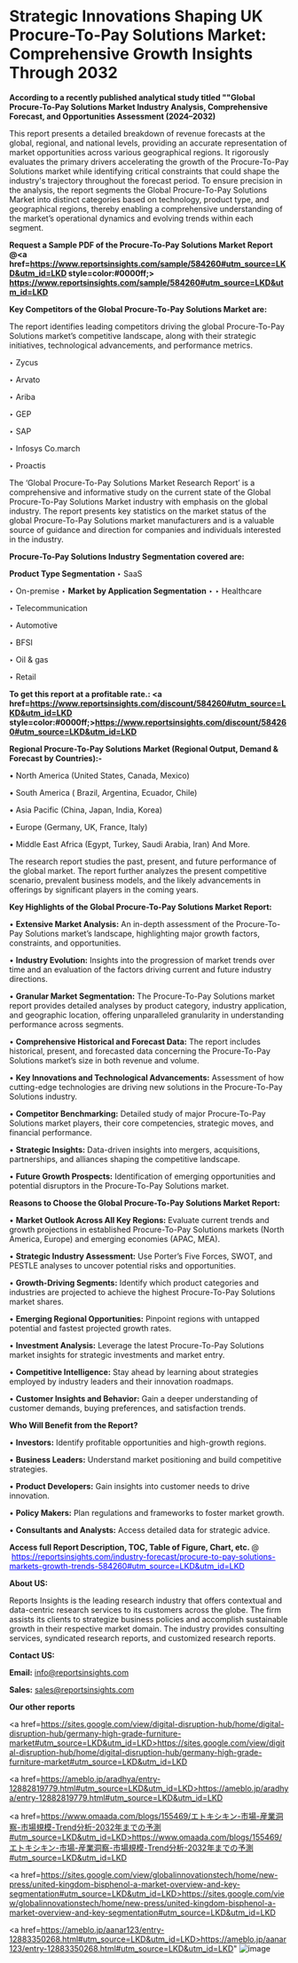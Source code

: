 # Strategic Innovations Shaping UK Procure-To-Pay Solutions Market: Comprehensive Growth Insights Through 2032

<strong>According to a recently published analytical study titled ""Global Procure-To-Pay Solutions Market Industry Analysis, Comprehensive Forecast, and Opportunities Assessment (2024–2032)</strong>

This report presents a detailed breakdown of revenue forecasts at the global, regional, and national levels, providing an accurate representation of market opportunities across various geographical regions. It rigorously evaluates the primary drivers accelerating the growth of the Procure-To-Pay Solutions market while identifying critical constraints that could shape the industry's trajectory throughout the forecast period. To ensure precision in the analysis, the report segments the Global Procure-To-Pay Solutions Market into distinct categories based on technology, product type, and geographical regions, thereby enabling a comprehensive understanding of the market’s operational dynamics and evolving trends within each segment.

<strong>Request a Sample PDF of the Procure-To-Pay Solutions Market Report </strong><strong>@<a href=https://www.reportsinsights.com/sample/584260#utm_source=LKD&utm_id=LKD style=color:#0000ff;> https://www.reportsinsights.com/sample/584260#utm_source=LKD&utm_id=LKD</a></strong></font>

<strong>Key Competitors of the Global Procure-To-Pay Solutions Market are:</strong>

The report identifies leading competitors driving the global Procure-To-Pay Solutions market’s competitive landscape, along with their strategic initiatives, technological advancements, and performance metrics.

‣ Zycus

‣ Arvato

‣ Ariba

‣ GEP

‣ SAP

‣ Infosys
 Co.march

‣ Proactis

The ‘Global Procure-To-Pay Solutions Market Research Report’ is a comprehensive and informative study on the current state of the Global Procure-To-Pay Solutions Market industry with emphasis on the global industry. The report presents key statistics on the market status of the global Procure-To-Pay Solutions market manufacturers and is a valuable source of guidance and direction for companies and individuals interested in the industry.

<strong>Procure-To-Pay Solutions Industry Segmentation covered are:</strong>

<strong>Product Type Segmentation</strong>
‣
SaaS

‣ On-premise
‣ 
<strong>Market by Application Segmentation</strong>
‣
‣  Healthcare

‣ Telecommunication

‣ Automotive

‣ BFSI

‣ Oil & gas

‣ Retail

<strong>To get this report at a profitable rate.: <a href=https://www.reportsinsights.com/discount/584260#utm_source=LKD&utm_id=LKD style=color:#0000ff;>https://www.reportsinsights.com/discount/584260#utm_source=LKD&utm_id=LKD</a></strong></font>

<strong>Regional Procure-To-Pay Solutions Market (Regional Output, Demand &amp; Forecast by Countries):-</strong>

• North America (United States, Canada, Mexico)

• South America ( Brazil, Argentina, Ecuador, Chile)

• Asia Pacific (China, Japan, India, Korea)

• Europe (Germany, UK, France, Italy)

• Middle East Africa (Egypt, Turkey, Saudi Arabia, Iran) And More.

The research report studies the past, present, and future performance of the global market. The report further analyzes the present competitive scenario, prevalent business models, and the likely advancements in offerings by significant players in the coming years.

<strong>Key Highlights of the Global Procure-To-Pay Solutions Market Report:</strong>

• <strong>Extensive Market Analysis:</strong> An in-depth assessment of the Procure-To-Pay Solutions market’s landscape, highlighting major growth factors, constraints, and opportunities.

• <strong>Industry Evolution:</strong> Insights into the progression of market trends over time and an evaluation of the factors driving current and future industry directions.

• <strong>Granular Market Segmentation:</strong> The Procure-To-Pay Solutions market report provides detailed analyses by product category, industry application, and geographic location, offering unparalleled granularity in understanding performance across segments.

• <strong>Comprehensive Historical and Forecast Data:</strong> The report includes historical, present, and forecasted data concerning the Procure-To-Pay Solutions market’s size in both revenue and volume.

• <strong>Key Innovations and Technological Advancements:</strong> Assessment of how cutting-edge technologies are driving new solutions in the Procure-To-Pay Solutions industry.

• <strong>Competitor Benchmarking:</strong> Detailed study of major Procure-To-Pay Solutions market players, their core competencies, strategic moves, and financial performance.

• <strong>Strategic Insights:</strong> Data-driven insights into mergers, acquisitions, partnerships, and alliances shaping the competitive landscape.

• <strong>Future Growth Prospects:</strong> Identification of emerging opportunities and potential disruptors in the Procure-To-Pay Solutions market.

<strong>Reasons to Choose the Global Procure-To-Pay Solutions Market Report:</strong>

• <strong>Market Outlook Across All Key Regions:</strong> Evaluate current trends and growth projections in established Procure-To-Pay Solutions markets (North America, Europe) and emerging economies (APAC, MEA).

• <strong>Strategic Industry Assessment:</strong> Use Porter’s Five Forces, SWOT, and PESTLE analyses to uncover potential risks and opportunities.

• <strong>Growth-Driving Segments:</strong> Identify which product categories and industries are projected to achieve the highest Procure-To-Pay Solutions market shares.

• <strong>Emerging Regional Opportunities:</strong> Pinpoint regions with untapped potential and fastest projected growth rates.

• <strong>Investment Analysis:</strong> Leverage the latest Procure-To-Pay Solutions market insights for strategic investments and market entry.

• <strong>Competitive Intelligence:</strong> Stay ahead by learning about strategies employed by industry leaders and their innovation roadmaps.

• <strong>Customer Insights and Behavior:</strong> Gain a deeper understanding of customer demands, buying preferences, and satisfaction trends.

<strong>Who Will Benefit from the Report?</strong>

• <strong>Investors:</strong> Identify profitable opportunities and high-growth regions.

• <strong>Business Leaders:</strong> Understand market positioning and build competitive strategies.

• <strong>Product Developers:</strong> Gain insights into customer needs to drive innovation.

• <strong>Policy Makers:</strong> Plan regulations and frameworks to foster market growth.

• <strong>Consultants and Analysts:</strong> Access detailed data for strategic advice.
</ul>
<strong>Access full Report Description, TOC, Table of Figure, Chart, etc. </strong>@  <a href=https://reportsinsights.com/industry-forecast/procure-to-pay-solutions-markets-growth-trends-584260#utm_source=LKD&utm_id=LKD style=color:#0000ff;>https://reportsinsights.com/industry-forecast/procure-to-pay-solutions-markets-growth-trends-584260#utm_source=LKD&utm_id=LKD</a></font>

<strong><strong>About US</strong>:</strong>

Reports Insights is the leading research industry that offers contextual and data-centric research services to its customers across the globe. The firm assists its clients to strategize business policies and accomplish sustainable growth in their respective market domain. The industry provides consulting services, syndicated research reports, and customized research reports.

<strong>Contact US:</strong>

<p class=""""><b>Email:</b> <a href=mailto:info@reportsinsights.com>info@reportsinsights.com</a></p>
<p class=""""><b>Sales:</b> <a href=mailto:sales@reportsinsights.com>sales@reportsinsights.com</a></p>

<strong>Our other reports</strong>

<a href=https://sites.google.com/view/digital-disruption-hub/home/digital-disruption-hub/germany-high-grade-furniture-market#utm_source=LKD&utm_id=LKD>https://sites.google.com/view/digital-disruption-hub/home/digital-disruption-hub/germany-high-grade-furniture-market#utm_source=LKD&utm_id=LKD</a>

<a href=https://ameblo.jp/aradhya/entry-12882819779.html#utm_source=LKD&utm_id=LKD>https://ameblo.jp/aradhya/entry-12882819779.html#utm_source=LKD&utm_id=LKD</a>

<a href=https://www.omaada.com/blogs/155469/エトキシキン-市場-産業洞察-市場規模-Trend分析-2032年までの予測#utm_source=LKD&utm_id=LKD>https://www.omaada.com/blogs/155469/エトキシキン-市場-産業洞察-市場規模-Trend分析-2032年までの予測#utm_source=LKD&utm_id=LKD</a>

<a href=https://sites.google.com/view/globalinnovationstech/home/new-press/united-kingdom-bisphenol-a-market-overview-and-key-segmentation#utm_source=LKD&utm_id=LKD>https://sites.google.com/view/globalinnovationstech/home/new-press/united-kingdom-bisphenol-a-market-overview-and-key-segmentation#utm_source=LKD&utm_id=LKD</a>

<a href=https://ameblo.jp/aanar123/entry-12883350268.html#utm_source=LKD&utm_id=LKD>https://ameblo.jp/aanar123/entry-12883350268.html#utm_source=LKD&utm_id=LKD</a>"
![image](https://github.com/user-attachments/assets/8623f6b9-6581-4e61-824e-79d898d5bbcc)
